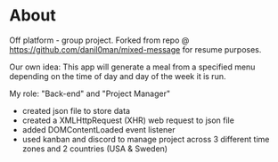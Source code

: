 # About

Off platform - group project. Forked from repo @ https://github.com/danil0man/mixed-message for resume purposes.

Our own idea: This app will generate a meal from a specified menu depending on the time of day and day of the week it is run.

My role: "Back-end" and "Project Manager"
  - created json file to store data
  - created a XMLHttpRequest (XHR) web request to json file
  - added DOMContentLoaded event listener
  - used kanban and discord to manage project across 3 different time zones and 2 countries (USA & Sweden)




